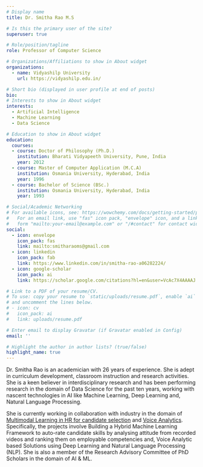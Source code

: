```yaml
---
# Display name
title: Dr. Smitha Rao M.S

# Is this the primary user of the site?
superuser: true

# Role/position/tagline
role: Professor of Computer Science

# Organizations/Affiliations to show in About widget
organizations:
  - name: Vidyashilp University
    url: https://vidyashilp.edu.in/

# Short bio (displayed in user profile at end of posts)
bio: 
# Interests to show in About widget
interests:
  - Artificial Intelligence
  - Machine Learning
  - Data Science

# Education to show in About widget
education:
  courses:
  - course: Doctor of Philosophy (Ph.D.)
    institution: Bharati Vidyapeeth University, Pune, India 
    year: 2012
  - course: Master of Computer Application (M.C.A)
    institution: Osmania University, Hyderabad, India
    year: 1996
  - course: Bachelor of Science (BSc.)
    institution: Osmania University, Hyderabad, India
    year: 1993

# Social/Academic Networking
# For available icons, see: https://wowchemy.com/docs/getting-started/page-builder/#icons
#   For an email link, use "fas" icon pack, "envelope" icon, and a link in the
#   form "mailto:your-email@example.com" or "/#contact" for contact widget.
social:
  - icon: envelope
    icon_pack: fas
    link: mailto:smitharaoms@gmail.com    
  - icon: linkedin
    icon_pack: fab
    link: https://www.linkedin.com/in/smitha-rao-a06282224/
  - icon: google-scholar
    icon_pack: ai
    link: https://scholar.google.com/citations?hl=en&user=VcAc7X4AAAAJ

# Link to a PDF of your resume/CV.
# To use: copy your resume to `static/uploads/resume.pdf`, enable `ai` icons in `params.toml`,
# and uncomment the lines below.
# - icon: cv
#   icon_pack: ai
#   link: uploads/resume.pdf

# Enter email to display Gravatar (if Gravatar enabled in Config)
email: ''

# Highlight the author in author lists? (true/false)
highlight_name: true
---
```


Dr. Smitha Rao is an academician with 26 years of experience.
She is adept in curriculum development, classroom instruction and research activities. 
She is a keen believer in interdisciplinary research and has been performing research in the domain of Data Science for the past ten years, working with nascent technologies in AI like Machine Learning, Deep Learning and, Natural Language Processing. 

She is currently working in collaboration with industry in the domain of [Multimodal Learning in HR for candidate selection](https://www.evueme.ai/) and [Voice Analytics](https://kaizenvoiz.com/). Specifically, the projects involve Building a Hybrid Machine Learning Framework to auto-rate candidate skills by analysing attitude from recorded videos and ranking them on employable competencies and, Voice Analytic based Solutions using Deep Learning and Natural Language Processing (NLP). 
She is also a member of the Research Advisory Committee of PhD Scholars in the domain of AI & ML.

